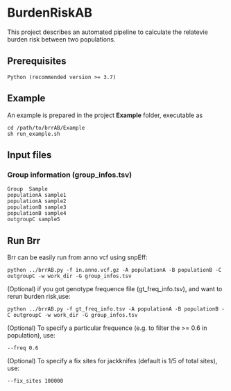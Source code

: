 # BurdenRiskAB
This project describes an automated pipeline to calculate the relatevie burden risk between two populations.

## Prerequisites
```
Python (recommended version >= 3.7)
```

## Example
An example is prepared in the project **Example** folder, executable as
```
cd /path/to/brrAB/Example
sh run_example.sh 
```

## Input files
### Group information (group_infos.tsv)
```
Group  Sample
populationA sample1
populationA sample2
populationB sample3
populationB sample4
outgroupC sample5
```

## Run Brr

Brr can be easily run from anno vcf using snpEff:
```
python ../brrAB.py -f in.anno.vcf.gz -A populationA -B populationB -C outgroupC -w work_dir -G group_infos.tsv
```
(Optional) if you got genotype frequence file (gt_freq_info.tsv), and want to rerun burden risk,use:
```
python ../brrAB.py -f gt_freq_info.tsv -A populationA -B populationB -C outgroupC -w work_dir -G group_infos.tsv
```
(Optional) To specify a particular frequence (e.g. to filter the >= 0.6 in population), use:
```
--freq 0.6
```
(Optional) To specify a fix sites for jackknifes (default is 1/5 of total sites), use:
```
--fix_sites 100000
```

